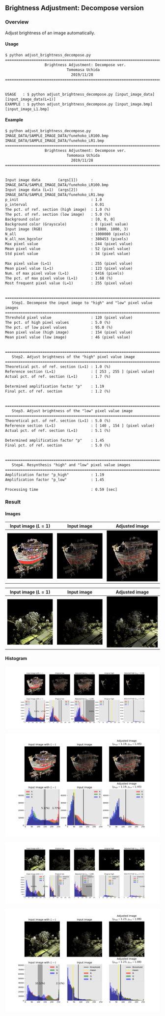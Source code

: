 ## Brightness Adjustment: Decompose version

### Overview
Adjust brightness of an image automatically.

#### Usage
```
$ python adjust_brightness_decompose.py
=============================================================================
                  Brightness Adjustment: Decompose ver.
                            Tomomasa Uchida
                              2019/11/28
=============================================================================


USAGE   : $ python adjust_brightness_decompose.py [input_image_data] [input_image_data(L=1)]
EXAMPLE : $ python adjust_brightness_decompose.py [input_image.bmp] [input_image_L1.bmp]
```

#### Example
```
$ python adjust_brightness_decompose.py IMAGE_DATA/SAMPLE_IMAGE_DATA/funehoko_LR100.bmp IMAGE_DATA/SAMPLE_IMAGE_DATA/funehoko_LR1.bmp 
=============================================================================
                  Brightness Adjustment: Decompose ver.
                            Tomomasa Uchida
                              2019/11/28
=============================================================================


Input image data        (args[1])      : IMAGE_DATA/SAMPLE_IMAGE_DATA/funehoko_LR100.bmp
Input image data (L=1)  (args[2])      : IMAGE_DATA/SAMPLE_IMAGE_DATA/funehoko_LR1.bmp
p_init                                 : 1.0
p_interval                             : 0.01
The pct. of ref. section (high image)  : 1.0 (%)
The pct. of ref. section (low image)   : 5.0 (%)
Background color                       : [0, 0, 0]
Background color (Grayscale)           : 0 (pixel value)
Input image (RGB)                      : (1000, 1000, 3)
N_all                                  : 1000000 (pixels)
N_all_non_bgcolor                      : 380453 (pixels)
Max pixel value                        : 244 (pixel value)
Mean pixel value                       : 52 (pixel value)
Std pixel value                        : 34 (pixel value)

Max pixel value (L=1)                  : 255 (pixel value)
Mean pixel value (L=1)                 : 123 (pixel value)
Num. of max pixel value (L=1)          : 6416 (pixels)
The pct. of max pixel value (L=1)      : 1.68 (%)
Most frequent pixel value (L=1)        : 255 (pixel value)


=============================================================================
   Step1. Decompose the input image to "high" and "low" pixel value images
=============================================================================
Threshold pixel value                  : 120 (pixel value)
The pct. of high pixel values          : 5.0 (%)
The pct. of low pixel values           : 95.0 (%)
Mean pixel value (high image)          : 154 (pixel value)
Mean pixel value (low image)           : 46 (pixel value)


=============================================================================
   Step2. Adjust brightness of the "high" pixel value image
=============================================================================
Theoretical pct. of ref. section (L=1) : 1.0 (%)
Reference section (L=1)                : [ 253 , 255 ] (pixel value)
Actual pct. of ref. section (L=1)      : 1.7 (%)

Determined amplification factor "p"    : 1.19
Final pct. of ref. section             : 1.2 (%)


=============================================================================
   Step3. Adjust brightness of the "low" pixel value image
=============================================================================
Theoretical pct. of ref. section (L=1) : 5.0 (%)
Reference section (L=1)                : [ 140 , 154 ] (pixel value)
Actual pct. of ref. section (L=1)      : 5.1 (%)

Determined amplification factor "p"    : 1.45
Final pct. of ref. section             : 5.0 (%)


=============================================================================
   Step4. Resynthesis "high" and "low" pixel value images
=============================================================================
Amplification factor "p_high"          : 1.19
Amplification factor "p_low"           : 1.45

Processing time                        : 0.59 [sec]
```

### Result

#### Images
|Input image ($L=1$)|Input image|Adjusted image|
|:-:|:-:|:-:|
|![](resources/funehoko/funehoko_LR1.bmp)|![](resources/funehoko/input.bmp)|![](resources/funehoko/adjusted_phigh1.19_plow1.45.bmp)|

|Input image ($L=1$)|Input image|Adjusted image|
|:-:|:-:|:-:|
|![](resources/borobu/bad_LR1.bmp)|![](resources/borobu/input.bmp)|![](resources/borobu/adjusted_phigh1.23_plow1.88.bmp)|

#### Histogram
![](resources/funehoko/fig_high_low_images.png)

![](resources/funehoko/fig_inputL1_input_adjusted_images.png)

![](resources/borobu/fig_high_low_images.png)

![](resources/borobu/fig_inputL1_input_adjusted_images.png)